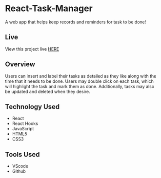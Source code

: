 # React-Task-Manager

A web app that helps keep records and reminders for task to be done!

## Live
View this project live [HERE](https://react-task-tasker.netlify.app/)

## Overview

Users can insert and label their tasks as detailed as they like along with the time that it needs to be done. Users may double click on each task, which will highlight the task and mark them as done. Additionally, tasks may also be updated and deleted when they desire.

## Technology Used

* React
* React Hooks
* JavaScript
* HTML5
* CSS3

## Tools Used

* VScode
* Github

